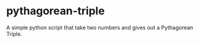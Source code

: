 # pythagorean-triple
A simple python script that take two numbers and gives out a Pythagorean Triple.

